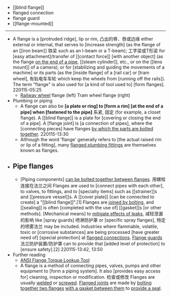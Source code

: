 - [[blind flange]]
- flanged connection
- flange guard
- [[flange-mounted]]
- ---
- A flange is a [protruded ridge], lip or rim, 凸出的脊、唇或边缘 either external or internal, that serves to [increase strength] (as the flange of an [[iron beam]] 铁梁 such as an I-beam or a T-beam); 工字梁或T形梁 for [easy attachment]/transfer of [[contact force]] [with another object] (as the flange [on the end of a pipe]([[pipe]]), [[steam cylinder]], etc., or on the [[lens mount]] of a camera); or for [stabilizing and guiding the movements of a machine] or its parts (as the [inside flange] of a [rail car] or [tram wheel], 有轨电车车轮 which keep the wheels from [running off the rails]). The term "flange" is also used for [a kind of tool used to] [form flanges].
220115-05:25
    - [Railway wheel](https://en.wikipedia.org/wiki/File:TreinTramwielprofiel.svg) flange (left)
Tram wheel flange (right)
- Plumbing or piping
    - A flange can also be **[a plate or ring] to [form a rim] [at the end of a pipe] when [fastened to the pipe]** 系紧, 固定 (for example, a closet flange). A [[blind flange]] is a plate for [covering or closing the end of a pipe]. A [flange joint] is [a connection of pipes], where the [connecting pieces] have flanges [by which the parts are bolted together](((2YLA2J_Gf))).
220115-13:30
    - Although the word 'flange' generally refers to [the actual raised rim or lip of a fitting], many [flanged plumbing fittings](((n_UGdi50V))) are themselves known as flanges.
- ## Pipe flanges
    - [Piping components] [can be bolted together between flanges](((2YLA2J_Gf))). 用螺栓连接在法兰之间 Flanges are used to [connect pipes with each other], to valves, to fittings, and to [specialty items] such as [[strainer]]s and [[pressure vessel]]s. A [[cover plate]] [can be connected to create] a "[[blind flange]]".[1] Flanges are [joined by bolting](((TzuqXfXGt))), and [[sealing]] is often [completed with the use of] [[gasket]]s [or other methods]. [Mechanical means] to [mitigate effects of leaks]([[leak]]), 减轻泄漏的影响 like [spray guards] 喷淋防护罩 or [specific spray flanges], 特定的喷雾法兰 may be included. Industries where flammable, volatile, toxic or [corrosive substances] are being processed [have greater need of] [special protection] at [flanged connections](((nJ3eEeF_K))). [Flange guards](((XK7WRCmLT))) 法兰防护装置/防护罩 can to provide that [added level of protection] to [ensure safety].[2]
220115-13:42, 13:50
- Further reading
    - [ANSI Flange Torque Lookup Tool](https://www.torqlite.com/ansi-ruler/)
    - A flange is a method of connecting pipes, valves, pumps and other equipment to [form a piping system]. It also [provides easy access for] cleaning, inspection or modification. 检查或修改 Flanges are usually [welded]([[weld]]) or [screwed]([[screw]]). [Flanged joints]([[joint]]) are made by [bolting together two flanges](((2YLA2J_Gf))) [with a gasket between them]([[gasket]]) to [provide a seal]([[seal]]).
